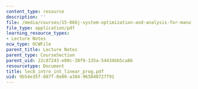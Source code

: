```yaml
---
content_type: resource
description: ''
file: /media/courses/15-066j-system-optimization-and-analysis-for-manufacturing-summer-2003/9b54e35f887f8e80a384965840727f91_lec8_intro_int_linear_prog.pdf
file_type: application/pdf
learning_resource_types:
- Lecture Notes
ocw_type: OCWFile
parent_title: Lecture Notes
parent_type: CourseSection
parent_uid: 22c87243-e00c-38f9-135a-54434bb5ca86
resourcetype: Document
title: lec8_intro_int_linear_prog.pdf
uid: 9b54e35f-887f-8e80-a384-965840727f91
---
```

